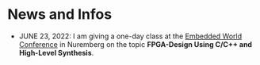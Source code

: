  
# News and Infos

* JUNE 23, 2022: I am giving a one-day class at the [Embedded World Conference](https://www.embedded-world.de/en/conferences-programme/ewc) in Nuremberg on the topic **FPGA-Design Using C/C++ and High-Level Synthesis**. 
